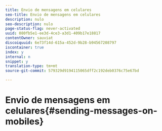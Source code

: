 ```yaml
---
title: Envio de mensagens em celulares
seo-title: Envio de mensagens em celulares
description: nulo
seo-description: nulo
page-status-flag: never-activated
uuid: 080fb5e1-ee3d-4ce3-a3d1-409b17e18817
contentOwner: sauviat
discoiquuid: 6e73f14d-615a-452d-9b28-b94567208797
iscontainer: true
index: y
internal: n
snippet: y
translation-type: tm+mt
source-git-commit: 579329d9194115065dff2c192deb0376c75e67bd

---
```



# Envio de mensagens em celulares{#sending-messages-on-mobiles}

